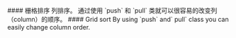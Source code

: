<cn>
#### 栅格排序
列排序。
通过使用 `push` 和 `pull` 类就可以很容易的改变列（column）的顺序。
</cn>

<us>
#### Grid sort
By using `push` and` pull` class you can easily change column order.
</us>

